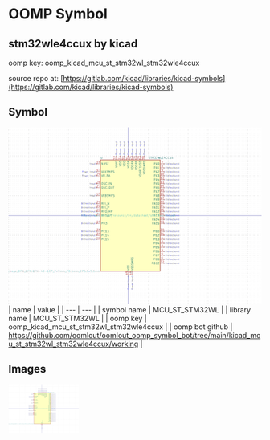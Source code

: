 # OOMP Symbol  
## stm32wle4ccux  by kicad  
  
oomp key: oomp_kicad_mcu_st_stm32wl_stm32wle4ccux  
  
source repo at: [https://gitlab.com/kicad/libraries/kicad-symbols](https://gitlab.com/kicad/libraries/kicad-symbols)  
## Symbol  
  
[![working.png](working_600.png)](working.png)  
| name | value | 
| --- | --- | 
| symbol name | MCU_ST_STM32WL | 
| library name | MCU_ST_STM32WL | 
| oomp key | oomp_kicad_mcu_st_stm32wl_stm32wle4ccux | 
| oomp bot github | https://github.com/oomlout/oomlout_oomp_symbol_bot/tree/main/kicad_mcu_st_stm32wl_stm32wle4ccux/working | 
## Images  
  
[![working.png](working_140.png)](working.png)  
